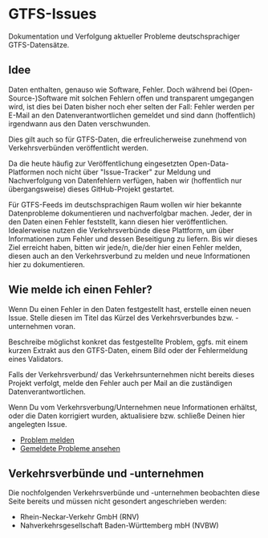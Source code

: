 # GTFS-Issues
Dokumentation und Verfolgung aktueller Probleme deutschsprachiger GTFS-Datensätze.

## Idee
Daten enthalten, genauso wie Software, Fehler. Doch während bei (Open-Source-)Software mit solchen Fehlern offen und transparent umgegangen wird, ist dies bei Daten bisher noch eher selten der Fall: Fehler werden per E-Mail an den Datenverantwortlichen gemeldet und sind dann (hoffentlich) irgendwann aus den Daten verschwunden.

Dies gilt auch so für GTFS-Daten, die erfreulicherweise zunehmend von Verkehrsverbünden veröffentlicht werden.

Da die heute häufig zur Veröffentlichung eingesetzten Open-Data-Platformen noch nicht über "Issue-Tracker" zur Meldung und Nachverfolgung von Datenfehlern verfügen, haben wir (hoffentlich nur übergangsweise) dieses GitHub-Projekt gestartet.

Für GTFS-Feeds im deutschsprachigen Raum wollen wir hier bekannte Datenprobleme dokumentieren und nachverfolgbar machen. Jeder, der in den Daten einen Fehler feststellt, kann diesen hier veröffentlichen. Idealerweise nutzen die Verkehrsverbünde diese Plattform, um über Informationen zum Fehler und dessen Beseitigung zu liefern. Bis wir dieses Ziel erreicht haben, bitten wir jede/n, die/der hier einen Fehler melden, diesen auch an den Verkehrsverbund zu melden und neue Informationen hier zu dokumentieren.

## Wie melde ich einen Fehler?
Wenn Du einen Fehler in den Daten festgestellt hast, erstelle einen neuen Issue. Stelle diesen im Titel das Kürzel des Verkehrsverbundes bzw. -unternehmen voran.

Beschreibe möglichst konkret das festgestellte Problem, ggfs. mit einem kurzen Extrakt aus den GTFS-Daten, einem Bild oder der Fehlermeldung eines Validators.

Falls der Verkehrsverbund/ das Verkehrsunternehmen nicht bereits dieses Projekt verfolgt, melde den Fehler auch per Mail an die zuständigen Datenverantwortlichen.

Wenn Du vom Verkehrsverbung/Unternehmen neue Informationen erhältst, oder die Daten korrigiert wurden, aktualisiere bzw. schließe Deinen hier angelegten Issue.

* [Problem melden](https://github.com/mfdz/GTFS-Issues/issues/new/choose) 
* [Gemeldete Probleme ansehen](https://github.com/mfdz/GTFS-Issues/issues)

## Verkehrsverbünde und -unternehmen
Die nochfolgenden Verkehrsverbünde und -unternehmen beobachten diese Seite bereits und müssen nicht gesondert angeschrieben werden:

* Rhein-Neckar-Verkehr GmbH (RNV)
* Nahverkehrsgesellschaft Baden-Württemberg mbH (NVBW)
